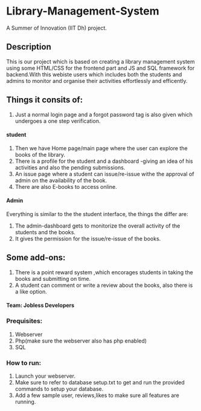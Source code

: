 # Library-Management-System
A Summer of Innovation (IIT Dh) project.
## Description
This is our project which is based on creating a library management system using some HTML/CSS for the frontend part and JS and SQL framework for backend.With this webiste users which includes both the students and admins to monitor and organise their activities effortlessly and efficently. 
## Things it consits of:
1. Just a normal login page and a forgot password tag is also given which undergoes a one step verification.
#### student
1. Then we have Home page/main page where the user can explore the books of the library.
2. There is a profile for the student and a dashboard -giving an idea of his activities and also the pending submissions.
3. An issue page where a student can issue/re-issue withe the approval of admin on the availability of the book.
4. There are also E-books to access online.
#### Admin
Everything is similar to the the student interface, the things the differ are:
1. The admin-dashboard gets to monitorize the overall activity of the students and the books.
2. It gives the permission for the issue/re-issue of the books.
## Some add-ons:
1. There is a point reward system ,which encorages students in taking the books and submitting on time.
2. A student can comment or write a review about the books, also there is a like option. 
#### Team: Jobless Developers

### Prequisites:
1. Webserver
2. Php(make sure the webserver also has php enabled)
3. SQL

### How to run:
1. Launch your webserver.
2. Make sure to refer to database setup.txt to get and run the provided commands to setup your database.
3. Add a few sample user, reviews,likes to make sure all features are running.